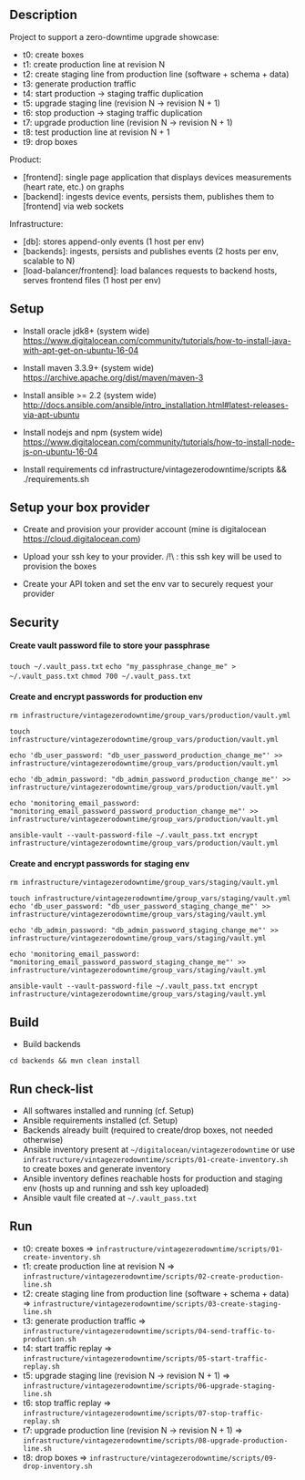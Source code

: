## Description

Project to support a zero-downtime upgrade showcase:

- t0: create boxes
- t1: create production line at revision N
- t2: create staging line from production line (software + schema + data)
- t3: generate production traffic
- t4: start production -> staging traffic duplication
- t5: upgrade staging line (revision N -> revision N + 1)
- t6: stop production -> staging traffic duplication
- t7: upgrade production line (revision N -> revision N + 1)
- t8: test production line at revision N + 1
- t9: drop boxes

Product:

- [frontend]: single page application that displays devices measurements (heart rate, etc.) on graphs
- [backend]: ingests device events, persists them, publishes them to [frontend] via web sockets

Infrastructure:

- [db]: stores append-only events (1 host per env)
- [backends]: ingests, persists and publishes events (2 hosts per env, scalable to N)
- [load-balancer/frontend]: load balances requests to backend hosts, serves frontend files (1 host per env)

## Setup

- Install oracle jdk8+ (system wide)
https://www.digitalocean.com/community/tutorials/how-to-install-java-with-apt-get-on-ubuntu-16-04

- Install maven 3.3.9+ (system wide)
https://archive.apache.org/dist/maven/maven-3

- Install ansible >= 2.2 (system wide)
http://docs.ansible.com/ansible/intro_installation.html#latest-releases-via-apt-ubuntu

- Install nodejs and npm (system wide)
https://www.digitalocean.com/community/tutorials/how-to-install-node-js-on-ubuntu-16-04

- Install requirements
cd infrastructure/vintagezerodowntime/scripts && ./requirements.sh

## Setup your box provider

- Create and provision your provider account (mine is digitalocean https://cloud.digitalocean.com)

- Upload your ssh key to your provider. /!\ : this ssh key will be used to provision the boxes

- Create your API token and set the env var to securely request your provider

## Security

#### Create vault password file to store your passphrase

`touch ~/.vault_pass.txt`
`echo "my_passphrase_change_me" > ~/.vault_pass.txt`
`chmod 700 ~/.vault_pass.txt`

#### Create and encrypt passwords for production env

`rm infrastructure/vintagezerodowntime/group_vars/production/vault.yml`

`touch infrastructure/vintagezerodowntime/group_vars/production/vault.yml`

`echo 'db_user_password: "db_user_password_production_change_me"' >> infrastructure/vintagezerodowntime/group_vars/production/vault.yml`

`echo 'db_admin_password: "db_admin_password_production_change_me"' >> infrastructure/vintagezerodowntime/group_vars/production/vault.yml`

`echo 'monitoring_email_password: "monitoring_email_password_password_production_change_me"' >> infrastructure/vintagezerodowntime/group_vars/production/vault.yml`

`ansible-vault --vault-password-file ~/.vault_pass.txt encrypt infrastructure/vintagezerodowntime/group_vars/production/vault.yml`

#### Create and encrypt passwords for staging env

`rm infrastructure/vintagezerodowntime/group_vars/staging/vault.yml`

`touch infrastructure/vintagezerodowntime/group_vars/staging/vault.yml`
`echo 'db_user_password: "db_user_password_staging_change_me"' >> infrastructure/vintagezerodowntime/group_vars/staging/vault.yml`

`echo 'db_admin_password: "db_admin_password_staging_change_me"' >> infrastructure/vintagezerodowntime/group_vars/staging/vault.yml`

`echo 'monitoring_email_password: "monitoring_email_password_password_staging_change_me"' >> infrastructure/vintagezerodowntime/group_vars/staging/vault.yml`

`ansible-vault --vault-password-file ~/.vault_pass.txt encrypt infrastructure/vintagezerodowntime/group_vars/staging/vault.yml`

## Build

- Build backends

`cd backends && mvn clean install`

## Run check-list

- All softwares installed and running (cf. Setup)
- Ansible requirements installed (cf. Setup)
- Backends already built (required to create/drop boxes, not needed otherwise) 
- Ansible inventory present at `~/digitalocean/vintagezerodowntime` or use `infrastructure/vintagezerodowntime/scripts/01-create-inventory.sh` to create boxes and generate inventory 
- Ansible inventory defines reachable hosts for production and staging env (hosts up and running and ssh key uploaded) 
- Ansible vault file created at `~/.vault_pass.txt`

## Run

- t0: create boxes => `infrastructure/vintagezerodowntime/scripts/01-create-inventory.sh`
- t1: create production line at revision N => `infrastructure/vintagezerodowntime/scripts/02-create-production-line.sh`
- t2: create staging line from production line (software + schema + data) => `infrastructure/vintagezerodowntime/scripts/03-create-staging-line.sh`
- t3: generate production traffic => `infrastructure/vintagezerodowntime/scripts/04-send-traffic-to-production.sh`
- t4: start traffic replay => `infrastructure/vintagezerodowntime/scripts/05-start-traffic-replay.sh`
- t5: upgrade staging line (revision N -> revision N + 1) => `infrastructure/vintagezerodowntime/scripts/06-upgrade-staging-line.sh`
- t6: stop traffic replay => `infrastructure/vintagezerodowntime/scripts/07-stop-traffic-replay.sh`
- t7: upgrade production line (revision N -> revision N + 1) => `infrastructure/vintagezerodowntime/scripts/08-upgrade-production-line.sh`
- t8: drop boxes => `infrastructure/vintagezerodowntime/scripts/09-drop-inventory.sh`
